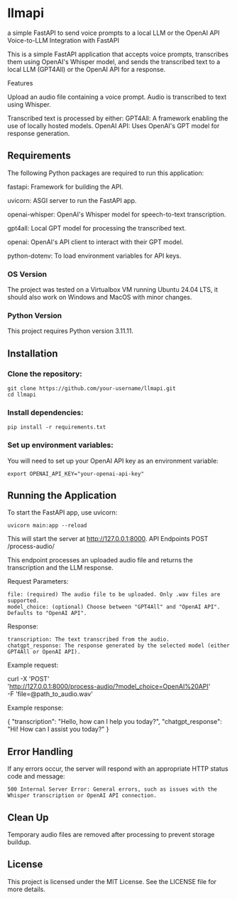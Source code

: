 # llmapi
a simple FastAPI to send voice prompts to a local LLM or the OpenAI API
Voice-to-LLM Integration with FastAPI

This is a simple FastAPI application that accepts voice prompts, transcribes them using OpenAI's Whisper model, and sends the transcribed text to a local LLM (GPT4All) or the OpenAI API for a response.

Features

Upload an audio file containing a voice prompt.
Audio is transcribed to text using Whisper.

Transcribed text is processed by either:
GPT4All: A framework enabling the use of locally hosted models.
OpenAI API: Uses OpenAI's GPT model for response generation.

## Requirements

The following Python packages are required to run this application:

fastapi: Framework for building the API.

uvicorn: ASGI server to run the FastAPI app.

openai-whisper: OpenAI's Whisper model for speech-to-text transcription.

gpt4all: Local GPT model for processing the transcribed text.

openai: OpenAI's API client to interact with their GPT model.

python-dotenv: To load environment variables for API keys.

### OS Version
The project was tested on a Virtualbox VM running Ubuntu 24.04 LTS, it should also work on Windows and MacOS with minor changes.

### Python Version

This project requires Python version 3.11.11.

## Installation

### Clone the repository:

    git clone https://github.com/your-username/llmapi.git
    cd llmapi

### Install dependencies:

    pip install -r requirements.txt

### Set up environment variables:

You will need to set up your OpenAI API key as an environment variable:

    export OPENAI_API_KEY="your-openai-api-key"

## Running the Application

To start the FastAPI app, use uvicorn:

    uvicorn main:app --reload

This will start the server at http://127.0.0.1:8000.
API Endpoints
POST /process-audio/

This endpoint processes an uploaded audio file and returns the transcription and the LLM response.

Request Parameters:

    file: (required) The audio file to be uploaded. Only .wav files are supported.
    model_choice: (optional) Choose between "GPT4All" and "OpenAI API". Defaults to "OpenAI API".

Response:

    transcription: The text transcribed from the audio.
    chatgpt_response: The response generated by the selected model (either GPT4All or OpenAI API).

Example request:

curl -X 'POST' \
  'http://127.0.0.1:8000/process-audio/?model_choice=OpenAI%20API' \
  -F 'file=@path_to_audio.wav'

Example response:

{
  "transcription": "Hello, how can I help you today?",
  "chatgpt_response": "Hi! How can I assist you today?"
}

## Error Handling

If any errors occur, the server will respond with an appropriate HTTP status code and message:

    500 Internal Server Error: General errors, such as issues with the Whisper transcription or OpenAI API connection.

## Clean Up

Temporary audio files are removed after processing to prevent storage buildup.

## License

This project is licensed under the MIT License. See the LICENSE file for more details.
